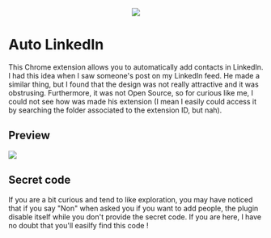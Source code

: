 <p align="center"><img  src="https://content.linkedin.com/content/dam/brand/site/img/logo/logo-tm.png"></p>


# Auto LinkedIn
This Chrome extension allows you to automatically add contacts in LinkedIn. 
I had this idea when I saw someone's post on my LinkedIn feed. He made a similar thing, 
but I found that the design was not really attractive and it was obstrusing. Furthermore, it was not Open Source, 
so for curious like me, I could not see how was made his extension (I mean I easily could access it by searching 
the folder associated to the extension ID, but nah).

## Preview
![](http://i.imgur.com/TWO9QtV.gif)

## Secret code
If you are a bit curious and tend to like exploration, you may have noticed that if you say "Non" 
when asked you if you want to add people, the plugin disable itself while you don't provide the secret
code. If you are here, I have no doubt that you'll easilfy find this code !

